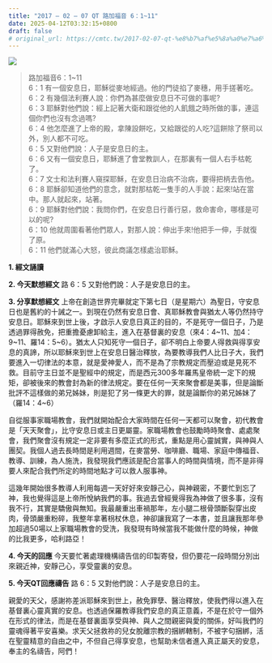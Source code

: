 ```yaml
---
title: "2017 – 02 – 07 QT 路加福音 6：1~11"
date: 2025-04-12T03:32:15+0800
draft: false
# original_url: https://cmtc.tw/2017-02-07-qt-%e8%b7%af%e5%8a%a0%e7%a6%8f%e9%9f%b3-6%ef%bc%9a111
---
```


![](/images/qt.jpg)
> 路加福音6：1\~11  
> 6：1 有一個安息日，耶穌從麥地經過。他的門徒掐了麥穗，用手搓著吃。  
> 6：2 有幾個法利賽人說：你們為甚麼做安息日不可做的事呢?  
> 6：3 耶穌對他們說：經上記著大衛和跟從他的人飢餓之時所做的事，連這個你們也沒有念過嗎?  
> 6：4 他怎麼進了上帝的殿，拿陳設餅吃，又給跟從的人吃?這餅除了祭司以外，別人都不可吃。  
> 6：5 又對他們說：人子是安息日的主。  
> 6：6 又有一個安息日，耶穌進了會堂教訓人，在那裏有一個人右手枯乾了。  
> 6：7 文士和法利賽人窺探耶穌，在安息日治病不治病，要得把柄去告他。  
> 6：8 耶穌卻知道他們的意念，就對那枯乾一隻手的人手說：起來!站在當中。那人就起來，站著。  
> 6：9 耶穌對他們說：我問你們，在安息日行善行惡，救命害命，哪樣是可以的呢?  
> 6：10 他就周圍看著他們眾人，對那人說：伸出手來!他把手一伸，手就復了原。  
> 6：11 他們就滿心大怒，彼此商議怎樣處治耶穌。

**1.  經文誦讀**

**2.  今天默想經文**
路 6：5 又對他們說：人子是安息日的主。

**3. 分享默想經文**
上帝在創造世界完畢就定下第七日（是星期六）為聖日，守安息日也是舊約的十誡之一。到現在仍然有安息日會、真耶穌教會與猶太人等仍然持守安息日。耶穌來到世上後，才啟示人安息日真正的目的，不是死守一個日子，乃是透過罪得赦免，把重擔憂慮卸給主，進入在基督裏的安息（來4：4\~11、加4：9\~11、羅14：5\~6）。猶太人只知死守一個日子，卻不明白上帝要人得救與得享安息的真諦，所以耶穌來到世上在安息日醫治釋放，為要教導我們人比日子大，我們要進入一切律法的本意，就是愛神愛人，而不是為了宗教規定而壓迫或是見死不救。目前守主日並不是聖經中的規定，而是西元300多年羅馬皇帝統一定下的規矩，卻被後來的教會封為新的律法規定。要在任何一天來聚會都是美事，但是論斷批評不這樣做的弟兄姊妹，則是犯了另一條更大的罪，就是論斷你的弟兄姊妹了（羅14：4\~6）

自從服事家職場教會，我們就開始配合大家時間在任何一天都可以聚會，初代教會是「天天聚會」，比守安息日或主日更屬靈。家職場教會也鼓勵時時聚會、處處聚會，我們聚會沒有規定一定非要有多麼正式的形式，重點是用心靈誠實，與神與人團契。我個人過去長時間是利用週間，在麥當勞、咖啡廳、職場、家庭中傳福音、教導、訓練，為人施洗，我發現我們應該是配合當事人的時間與情境，而不是非得要人來配合我們所定的時間地點才可以救人服事神。

這幾年開始很多教導人利用每週一天好好來安靜己心，與神親密，不要忙到忘了神，我也覺得這是上帝所悅納我們的事。我過去曾經覺得我為神做了很多事，沒有我不行，其實是驕傲與無知。我最嚴重出車禍那年，左小腿二根骨頭斷裂穿出皮肉，骨頭嚴重粉碎，我整年拿著枴杖休息，神卻讓我寫了一本書，並且讓我那年參加超過50場以上家職場教會的受洗，我發現有時候當我不能做什麼的時候，神做的比我更多，哈利路亞！

**4. 今天的回應**
今天要忙著處理機構禱告信的印製寄發，但仍要花一段時間分別出來親近神，安靜己心，享受靈裏的安息。

**5. 今天QT回應禱告**
路 6：5 又對他們說：人子是安息日的主。

親愛的天父，感謝祢差派耶穌來到世上，赦免罪孽、醫治釋放，使我們得以進入在基督裏心靈真實的安息。也透過保羅教導我們安息的真正意義，不是在於守一個外在形式的律法，而是在基督裏面享受與神、與人之間親密與愛的關係，好叫我們的靈魂得著平安喜樂。求天父拯救祢的兒女脫離宗教的捆綁轄制，不被字句捆綁，活在聖靈精意的自由之中，不但自己得享安息，也幫助未信者進入真正屬天的安息，奉主的名禱告，阿們！
